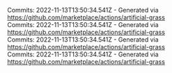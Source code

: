 Commits: 2022-11-13T13:50:34.541Z - Generated via https://github.com/marketplace/actions/artificial-grass
<br>
Commits: 2022-11-13T13:50:34.541Z - Generated via https://github.com/marketplace/actions/artificial-grass
<br>
Commits: 2022-11-13T13:50:34.541Z - Generated via https://github.com/marketplace/actions/artificial-grass
<br>
Commits: 2022-11-13T13:50:34.541Z - Generated via https://github.com/marketplace/actions/artificial-grass
<br>
